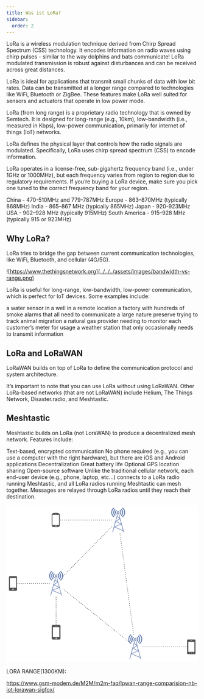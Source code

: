 ```yaml
---
title: Was ist LoRa?
sidebar:
  order: 2
---
```

LoRa is a wireless modulation technique derived from Chirp Spread Spectrum (CSS) technology. It encodes information on radio waves using chirp pulses - similar to the way dolphins and bats communicate! LoRa modulated transmission is robust against disturbances and can be received across great distances.

LoRa is ideal for applications that transmit small chunks of data with low bit rates. Data can be transmitted at a longer range compared to technologies like WiFi, Bluetooth or ZigBee. These features make LoRa well suited for sensors and actuators that operate in low power mode.

LoRa (from long range) is a proprietary radio technology that is owned by Semtech. It is designed for long-range (e.g., 10km), low-bandwidth (i.e., measured in Kbps), low-power communication, primarily for internet of things (IoT) networks.

LoRa defines the physical layer that controls how the radio signals are modulated. Specifically, LoRa uses chirp spread spectrum (CSS) to encode information.

LoRa operates in a license-free, sub-gigahertz frequency band (i.e., under 1GHz or 1000MHz), but each frequency varies from region to region due to regulatory requirements. If you’re buying a LoRa device, make sure you pick one tuned to the correct frequency band for your region.

China - 470-510MHz and 779-787MHz
Europe - 863–870MHz (typically 868MHz)
India - 865–867 MHz (typically 865MHz)
Japan - 920-923MHz
USA - 902–928 MHz (typically 915MHz)
South America - 915–928 MHz (typically 915 or 923MHz)

## Why LoRa?

LoRa tries to bridge the gap between current communication technologies, like WiFi, Bluetooth, and cellular (4G/5G).

![https://www.thethingsnetwork.org](../../../assets/images/bandwidth-vs-range.png)

LoRa is useful for long-range, low-bandwidth, low-power communication, which is perfect for IoT devices. Some examples include:

a water sensor in a well in a remote location
a factory with hundreds of smoke alarms that all need to communicate
a large nature preserve trying to track animal migration
a natural gas provider needing to monitor each customer’s meter for usage
a weather station that only occasionally needs to transmit information

## LoRa and LoRaWAN

LoRaWAN builds on top of LoRa to define the communication protocol and system architecture.

It’s important to note that you can use LoRa without using LoRaWAN. Other LoRa-based networks (that are not LoRaWAN) include Helium, The Things Network, Disaster.radio, and Meshtastic.

## Meshtastic

Meshtastic builds on LoRa (not LoraWAN) to produce a decentralized mesh network. Features include:

Text-based, encrypted communication
No phone required (e.g., you can use a computer with the right hardware), but there are iOS and Android applications
Decentralization
Great battery life
Optional GPS location sharing
Open-source software
Unlike the traditional cellular network, each end-user device (e.g., phone, laptop, etc…) connects to a LoRa radio running Meshtastic, and all LoRa radios running Meshtastic can mesh together. Messages are relayed through LoRa radios until they reach their destination.

![Meshtastic connections](../../../assets/images/meshtastic-connections.png)

LORA RANGE(1300KM):

https://www.gsm-modem.de/M2M/m2m-faq/lpwan-range-comparision-nb-iot-lorawan-sigfox/
